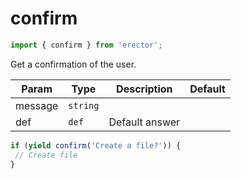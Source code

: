 confirm
==
```js
import { confirm } from 'erector';
```

Get a confirmation of the user.

| Param  | Type                | Description  | Default   |
| ------ | ------------------- | ------------ | --------- |
| message | `string` |  | 
| def | `def` | Default answer | 




```js
if (yield confirm('Create a file?')) {
 // Create file
}
```

